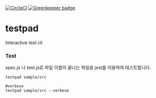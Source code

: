[![CircleCI](https://circleci.com/gh/sepalang/testpad/tree/master.svg?style=shield)](https://circleci.com/gh/sepalang/testpad/tree/master)
[![Greenkeeper badge](https://badges.greenkeeper.io/sepalang/testpad.svg)](https://greenkeeper.io/)

# testpad
Interactive test cli

### Test
spec.js 나 test.js로 파일 이름이 끝나는 파일을 jest를 이용하여 테스트합니다.
```
testpad sample/src

#verbose
testpad sample/src --verbose
```
